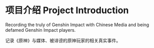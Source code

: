 # 项目介绍 Project Introduction

Recording the truly of Genshin Impact with Chinese Media and being defamed Genshin Impact players.

记录《原神》与媒体、被诽谤的原神玩家的相关真实事件。
